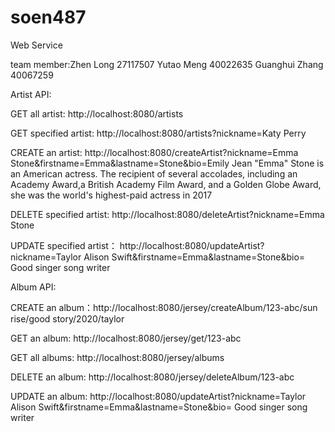 # soen487
Web Service

team member:Zhen Long 27117507
            Yutao Meng 40022635
            Guanghui Zhang 40067259


Artist API:

GET all artist: http://localhost:8080/artists

GET specified artist: http://localhost:8080/artists?nickname=Katy Perry

CREATE an artist: http://localhost:8080/createArtist?nickname=Emma Stone&firstname=Emma&lastname=Stone&bio=Emily Jean "Emma" Stone is an American actress. The recipient of several accolades, including an Academy Award,a British Academy Film Award, and a Golden Globe Award, she was the world's highest-paid actress in 2017

DELETE specified artist: http://localhost:8080/deleteArtist?nickname=Emma Stone

UPDATE specified artist： http://localhost:8080/updateArtist?nickname=Taylor Alison Swift&firstname=Emma&lastname=Stone&bio= Good singer song writer

Album API:

CREATE an album：http://localhost:8080/jersey/createAlbum/123-abc/sun rise/good story/2020/taylor

GET an album: http://localhost:8080/jersey/get/123-abc

GET all albums: http://localhost:8080/jersey/albums

DELETE an album: http://localhost:8080/jersey/deleteAlbum/123-abc

UPDATE an album: http://localhost:8080/updateArtist?nickname=Taylor Alison Swift&firstname=Emma&lastname=Stone&bio= Good singer song writer
